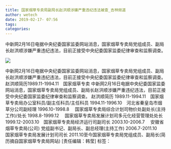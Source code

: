 ```yaml
---
title: 国家烟草专卖局副局长赵洪顺涉嫌严重违纪违法被查_吉林频道
author: wetech
date: 2019-02-17- 07:56
tags: 
categories: 
---
```

中新网2月16日电据中央纪委国家监委网站消息，国家烟草专卖局党组成员、副局长赵洪顺涉嫌严重违纪违法，目前正接受中央纪委国家监委纪律审查和监察调查。
<!-- more -->
                
<img align="center" border="0" src="http://p2.ifengimg.com/a/2016/0810/204c433878d5cf9size1_w16_h16.png" />
                
            
中新网2月16日电据中央纪委国家监委网站消息，国家烟草专卖局党组成员、副局长赵洪顺涉嫌严重违纪违法，目前正接受中央纪委国家监委纪律审查和监察调查。赵洪顺简历1989.11-1994.11　国家烟草专卖
中新网2月16日电据中央纪委国家监委网站消息，国家烟草专卖局党组成员、副局长赵洪顺涉嫌严重违纪违法，目前正接受中央纪委国家监委纪律审查和监察调查。
赵洪顺简历
1989.11-1994.11　国家烟草专卖局办公室科员/副主任科员/主任科员
1994.11-1996.10　河北省秦皇岛市烟草分公司副经理
1996.10-1998.8　 国家烟草专卖局综合计划司物价处副处长(主持工作)/处长
1998.8-1999.12　 国家烟草专卖局发展计划司多元化经营管理处处长
1999.12-2003.10　国家烟草专卖局经济运行司副司长
2003.10-2006.7　 安徽省烟草专卖局(公司) 党组副书记、副局长、副总经理(主持工作)
2006.7-2011.10　 国家烟草专卖局发展计划司司长
2011.10至今国家烟草专卖局党组成员、副局长(简历摘自国家烟草专卖局网站)
[责任编辑：韩莹]
标签：
 
 
             

